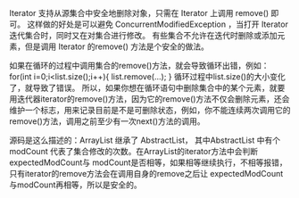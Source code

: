 
Iterator  支持从源集合中安全地删除对象，只需在 Iterator 上调用 remove() 即可。
这样做的好处是可以避免 ConcurrentModifiedException ，当打开 Iterator 迭代集合时，同时又在对集合进行修改。
有些集合不允许在迭代时删除或添加元素，但是调用 Iterator 的remove() 方法是个安全的做法。

如果在循环的过程中调用集合的remove()方法，就会导致循环出错，例如：
for(int i=0;i<list.size();i++){
    list.remove(...);
}
循环过程中list.size()的大小变化了，就导致了错误。
所以，如果你想在循环语句中删除集合中的某个元素，就要用迭代器iterator的remove()方法，因为它的remove()方法不仅会删除元素，还会维护一个标志，用来记录目前是不是可删除状态，例如，你不能连续两次调用它的remove()方法，调用之前至少有一次next()方法的调用。


源码是这么描述的：ArrayList 继承了 AbstractList， 其中AbstractList 中有个modCount 代表了集合修改的次数。在ArrayList的iterator方法中会判断 expectedModCount与 modCount是否相等，如果相等继续执行，不相等报错，只有iterator的remove方法会在调用自身的remove之后让 expectedModCount与modCount再相等，所以是安全的。
